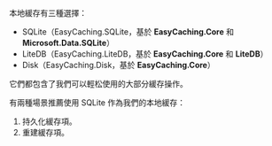 本地緩存有三種選擇：

- SQLite（EasyCaching.SQLite，基於 **EasyCaching.Core** 和 **Microsoft.Data.SQLite**）
- LiteDB（EasyCaching.LiteDB，基於 **EasyCaching.Core** 和 **LiteDB**）
- Disk（EasyCaching.Disk，基於 **EasyCaching.Core**）

它們都包含了我們可以輕松使用的大部分緩存操作。

有兩種場景推薦使用 SQLite 作為我們的本地緩存：

1. 持久化緩存項。
2. 重建緩存項。